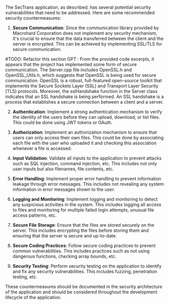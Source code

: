 The SecTrans application, as described, has several potential security vulnerabilities that need to be addressed. Here
are some recommended security countermeasures:

1. **Secure Communication**: Since the communication library provided by Macrohard Corporation does not implement any
   security mechanism, it's crucial to ensure that the data transferred between the client and the server is encrypted.
   This can be achieved by implementing SSL/TLS for secure communication.

#TODO: Refactor this section
GPT :
From the provided code excerpts, it appears that the project has implemented some form of secure communication. The
Server.cpp file includes OpenSSL.h and OpenSSL_Utils.h, which suggests that OpenSSL is being used for secure
communication. OpenSSL is a robust, full-featured open-source toolkit that implements the Secure Sockets Layer (SSL) and
Transport Layer Security (TLS) protocols. Moreover, the sslHandshake function in the Server class indicates that an SSL
handshake is being performed. An SSL handshake is a process that establishes a secure connection between a client and a
server.

2. **Authentication**: Implement a strong authentication mechanism to verify the identity of the users before they can
   upload, download, or list files. This could be done using JWT tokens or OAuth.

3. **Authorization**: Implement an authorization mechanism to ensure that users can only access their own files. This
   could be done by associating each file with the user who uploaded it and checking this association whenever a file is
   accessed.

4. **Input Validation**: Validate all inputs to the application to prevent attacks such as SQL injection, command
   injection, etc. This includes not only user inputs but also filenames, file contents, etc.

5. **Error Handling**: Implement proper error handling to prevent information leakage through error messages. This
   includes not revealing any system information in error messages shown to the user.

6. **Logging and Monitoring**: Implement logging and monitoring to detect any suspicious activities in the system. This
   includes logging all access to files and monitoring for multiple failed login attempts, unusual file access patterns,
   etc.

7. **Secure File Storage**: Ensure that the files are stored securely on the server. This includes encrypting the files
   before storing them and ensuring that the server is secure and up-to-date.

8. **Secure Coding Practices**: Follow secure coding practices to prevent common vulnerabilities. This includes
   practices such as not using dangerous functions, checking array bounds, etc.

9. **Security Testing**: Perform security testing on the application to identify and fix any security vulnerabilities.
   This includes fuzzing, penetration testing, etc.

These countermeasures should be documented in the security architecture of the application and should be considered
throughout the development lifecycle of the application.